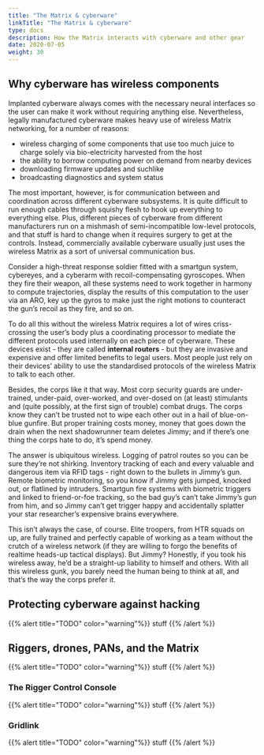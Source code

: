 ```yaml
---
title: "The Matrix & cyberware"
linkTitle: "The Matrix & cyberware"
type: docs
description: How the Matrix interacts with cyberware and other gear
date: 2020-07-05
weight: 30
---
```

## Why cyberware has wireless components

Implanted cyberware always comes with the necessary neural interfaces so the user can make it work without requiring anything else. Nevertheless, legally manufactured cyberware makes heavy use of wireless Matrix networking, for a number of reasons:

*   wireless charging of some components that use too much juice to charge solely via bio-electricity harvested from the host
*   the ability to borrow computing power on demand from nearby devices
*   downloading firmware updates and suchlike
*   broadcasting diagnostics and system status

The most important, however, is for communication between and coordination across different cyberware subsystems. It is quite difficult to run enough cables through squishy flesh to hook up everything to everything else. Plus, different pieces of cyberware from different manufacturers run on a mishmash of semi-incompatible low-level protocols, and that stuff is hard to change when it requires surgery to get at the controls. Instead, commercially available cyberware usually just uses the wireless Matrix as a sort of universal communication bus.

Consider a high-threat response soldier fitted with a smartgun system, cybereyes, and a cyberarm with recoil-compensating gyroscopes. When they fire their weapon, all these systems need to work together in harmony to compute trajectories, display the results of this computation to the user via an ARO, key up the gyros to make just the right motions to counteract the gun’s recoil as they fire, and so on. 

To do all this without the wireless Matrix requires a lot of wires criss-crossing the user’s body plus a coordinating processor to mediate the different protocols used internally on each piece of cyberware. These devices exist - they are called **internal routers** - but they are invasive and expensive and offer limited benefits to legal users. Most people just rely on their devices’ ability to use the standardised protocols of the wireless Matrix to talk to each other.

Besides, the corps like it that way. Most corp security guards are under-trained, under-paid, over-worked, and over-dosed on (at least) stimulants and (quite possibly, at the first sign of trouble) combat drugs. The corps know they can’t be trusted not to wipe each other out in a hail of blue-on-blue gunfire. But proper training costs money, money that goes down the drain when the next shadowrunner team deletes Jimmy; and if there’s one thing the corps hate to do, it’s spend money.

The answer is ubiquitous wireless. Logging of patrol routes so you can be sure they’re not shirking. Inventory tracking of each and every valuable and dangerous item via RFID tags - right down to the bullets in Jimmy’s gun. Remote biometric monitoring, so you know if Jimmy gets jumped, knocked out, or flatlined by intruders. Smartgun fire systems with biometric triggers and linked to friend-or-foe tracking, so the bad guy’s can’t take Jimmy’s gun from him, and so Jimmy can’t get trigger happy and accidentally splatter your star researcher’s expensive brains everywhere.

This isn’t always the case, of course. Elite troopers, from HTR squads on up, are fully trained and perfectly capable of working as a team without the crutch of a wireless network (if they are willing to forgo the benefits of realtime heads-up tactical displays). But Jimmy? Honestly, if you took his wireless away, he’d be a straight-up liability to himself and others. With all this wireless gunk, you barely need the human being to think at all, and that’s the way the corps prefer it. 

## Protecting cyberware against hacking

{{% alert title="TODO" color="warning"%}}
stuff
{{% /alert %}}

## Riggers, drones, PANs, and the Matrix

{{% alert title="TODO" color="warning"%}}
stuff
{{% /alert %}}

### The Rigger Control Console

{{% alert title="TODO" color="warning"%}}
stuff
{{% /alert %}}

### Gridlink

{{% alert title="TODO" color="warning"%}}
stuff
{{% /alert %}}